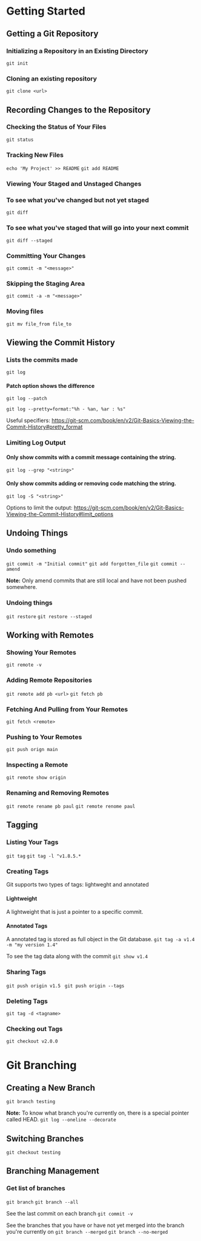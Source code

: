 # Getting Started

## Getting a Git Repository

### Initializing a Repository in an Existing Directory
```git init```

### Cloning an existing repository
```git clone <url>```

## Recording Changes to the Repository

### Checking the Status of Your Files
```git status```

### Tracking New Files
```echo 'My Project' >> README```
```git add README```

### Viewing Your Staged and Unstaged Changes

### To see what you've changed but not yet staged
```git diff```

### To see what you've staged that will go into your next commit
```git diff --staged```

### Committing Your Changes
```git commit -m "<message>"```

### Skipping the Staging Area
```git commit -a -m "<message>"```

### Moving files
```git mv file_from file_to```


## Viewing the Commit History

### Lists the commits made
```git log```

#### Patch option shows the difference
```git log --patch```

```git log --pretty=format:"%h - %an, %ar : %s"```

Useful specifiers: https://git-scm.com/book/en/v2/Git-Basics-Viewing-the-Commit-History#pretty_format

### Limiting Log Output

#### Only show commits with a commit message containing the string.
```git log --grep "<string>"```

#### Only show commits adding or removing code matching the string.
```git log -S "<string>"```

Options to limit the output: https://git-scm.com/book/en/v2/Git-Basics-Viewing-the-Commit-History#limit_options

## Undoing Things

### Undo something
```git commit -m "Initial commit"```
```git add forgotten_file```
```git commit --amend```

**Note:** Only amend commits that are still local and have not been pushed somewhere.

### Undoing things
```git restore```
```git restore --staged```

## Working with Remotes

### Showing Your Remotes
```git remote -v```

### Adding Remote Repositories
```git remote add pb <url>```
```git fetch pb```

### Fetching And Pulling from Your Remotes
```git fetch <remote>```

### Pushing to Your Remotes
```git push orign main```

### Inspecting a Remote
```git remote show origin```

### Renaming and Removing Remotes
```git remote rename pb paul```
```git remote renome paul```

## Tagging

### Listing  Your Tags
```git tag```
```git tag -l "v1.8.5.*```

### Creating Tags
Git supports two types of tags: lightweght and annotated

#### Lightweight
A lightweight that is just a pointer to a specific commit.

#### Annotated Tags
A annotated tag is stored as full object in the Git database.
```git tag -a v1.4 -m "my version 1.4"```

To see the tag data along with the commit
```git show v1.4```

### Sharing Tags
```git push origin v1.5```
``` git push origin --tags```

### Deleting Tags
```git tag -d <tagname>```

### Checking out Tags
```git checkout v2.0.0```

# Git Branching

## Creating a New Branch
```git branch testing```

**Note:** To know what branch you're currently on, there is a special pointer called HEAD.
```git log --oneline --decorate```

## Switching Branches
```git checkout testing```

## Branching Management

### Get list of branches
```git branch```
```git branch --all```

See the last commit on each branch
```git commit -v```

See the branches that you have or have not yet merged into the branch you're currently on
```git branch --merged```
```git branch --no-merged```

